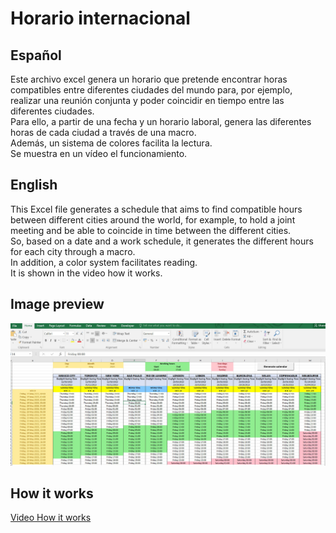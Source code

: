 # Horario internacional
## Español
Este archivo excel genera un horario que pretende encontrar horas compatibles entre diferentes ciudades del mundo para, por ejemplo, realizar una reunión conjunta y poder coincidir en tiempo entre las diferentes ciudades.  
Para ello, a partir de una fecha y un horario laboral, genera las diferentes horas de cada ciudad a través de una macro.  
Además, un sistema de colores facilita la lectura.  
Se muestra en un vídeo el funcionamiento.

## English
This Excel file generates a schedule that aims to find compatible hours between different cities around the world, for example, to hold a joint meeting and be able to coincide in time between the different cities.  
So, based on a date and a work schedule, it generates the different hours for each city through a macro.  
In addition, a color system facilitates reading.  
It is shown in the video how it works.

## Image preview
![Preview](https://raw.githubusercontent.com/isromar/excel/main/Horario%20internacional/preview.jpg)

## How it works
[Video How it works](https://youtu.be/mYfHo7veCEA)
